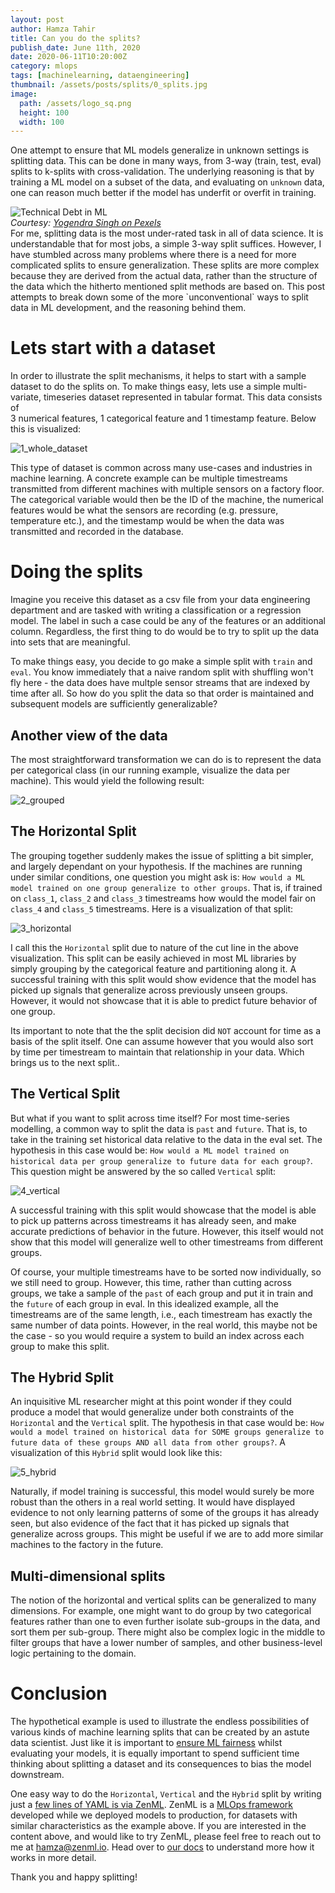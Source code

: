 ```yaml
---
layout: post
author: Hamza Tahir
title: Can you do the splits?
publish_date: June 11th, 2020
date: 2020-06-11T10:20:00Z
category: mlops
tags: [machinelearning, dataengineering]
thumbnail: /assets/posts/splits/0_splits.jpg
image:
  path: /assets/logo_sq.png
  height: 100
  width: 100
---
```


One attempt to ensure that ML models generalize in unknown settings is splitting data. This can be done in many ways,
from 3-way (train, test, eval)
splits to k-splits with cross-validation. The underlying reasoning is that by training a ML model
on a subset of the data, and evaluating on `unknown` data, one can reason much better if the model has underfit or overfit in training.

<div class="row justify-content-center">
    <div class="col-md-4">
        <div class="text-center"><img class="" src="/assets/posts/splits/0_splits.jpg" alt="Technical Debt in ML"></div>
    </div>
</div>
<div class="row justify-content-center">
<em>Courtesy: <a href="https://www.pexels.com/photo/man-doing-yoga-1701207/">Yogendra Singh on Pexels</a> </em>
</div>
For me, splitting data is the most under-rated task in all of data science. It is understandable that for most jobs,
a simple 3-way split suffices. However, I have stumbled across many problems where there is a 
need for more complicated splits to ensure generalization. These splits are more complex because they are derived 
from the actual data, rather than the structure of the data which the hitherto mentioned split methods are based on. 
This post attempts to break down some of the more `unconventional` ways to split data in ML development, and the 
reasoning behind them.

# Lets start with a dataset

In order to illustrate the split mechanisms, it helps to start with a sample dataset to do the splits on.
To make things easy, lets use a simple multi-variate, timeseries dataset represented in tabular format. This data consists of  
3 numerical features, 1 categorical feature and 1 timestamp feature. Below this is visualized:

![1_whole_dataset](/assets/posts/splits/1_whole_dataset.png)

This type of dataset is common across many use-cases and industries in machine learning. A concrete example can be multiple
timestreams transmitted from different machines with multiple sensors on a factory floor. The categorical variable would then
be the ID of the machine, the numerical features would be what the sensors are recording (e.g. pressure, temperature etc.), and
the timestamp would be when the data was transmitted and recorded in the database.

# Doing the splits

Imagine you receive this dataset as a csv file from your data engineering department and are tasked with writing a classification
or a regression model. The label in such a case could be any of the features or an additional column. Regardless, the first thing to
do would be to try to split up the data into sets that are meaningful.

To make things easy, you decide to go make a simple split with `train` and `eval`. You know immediately that a naive random split with
shuffling won't fly here - the data does have multple sensor streams that are indexed by time after all. So how do you split the data so that order
is maintained and subsequent models are sufficiently generalizable?

## Another view of the data

The most straightforward transformation we can do is to represent the data per categorical class (in our running example, visualize the data
per machine). This would yield the following result:

![2_grouped](/assets/posts/splits/2_grouped.png)

## The Horizontal Split

The grouping together suddenly makes the issue of splitting a bit simpler, and largely dependant on your hypothesis. If the machines are running under
similar conditions, one question you might ask is: `How would a ML model trained on one group generalize to other groups`. That is, if trained on
`class_1`, `class_2` and `class_3` timestreams how would the model fair on `class_4` and `class_5` timestreams. Here is a visualization of that split:

![3_horizontal](/assets/posts/splits/3_horizontal.png)

I call this the `Horizontal` split due to nature of the cut line in the above visualization. This split can be easily achieved in most ML libraries by
simply grouping by the categorical feature and partitioning along it. A successful training with this split would show evidence that the model has
picked up signals that generalize across previously unseen groups. However, it would not showcase that it is able to predict future behavior of one
group.

Its important to note that the the split decision did `NOT` account for time as a basis of the
split itself. One can assume however that you would also sort by time per timestream to maintain that relationship in your
data. Which brings us to the next split..

## The Vertical Split

But what if you want to split across time itself? For most time-series modelling, a common way to split the data is `past` and `future`. That is, to
take in the training set historical data relative to the data in the eval set. The hypothesis in this case would be: `How would a ML model trained on historical data per group generalize to future data for each group?`. This question might be answered by the so called `Vertical` split:

![4_vertical](/assets/posts/splits/4_vertical.png)

A successful training with this split would showcase that the model is able to pick up patterns across timestreams it has already seen, and make accurate
predictions of behavior in the future. However, this itself would not show that this model will generalize well to other timestreams from different groups.

Of course, your multiple timestreams have to be sorted now individually, so we still need to group. However, this time, rather than cutting across
groups, we take a sample of the `past` of each group and put it in train and the `future` of each group in eval. In this idealized example, all the
timestreams are of the same length, i.e., each timestream has exactly the same number of data points. However, in the real world, this maybe not be the
case - so you would require a system to build an index across each group to make this split.

## The Hybrid Split

An inquisitive ML researcher might at this point wonder if they could produce a model that would generalize under both constraints of the
`Horizontal` and the `Vertical` split. The hypothesis in that case would be: `How would a model trained on historical data for SOME groups generalize to future data of these groups AND all data from other groups?`. A visualization of this `Hybrid` split would look like this:

![5_hybrid](/assets/posts/splits/5_hybrid.png)

Naturally, if model training is successful, this model would surely be more robust than the others in a real world setting. It
would have displayed evidence to not only learning patterns of some of the groups it has already seen, but also evidence of the fact that it has picked
up signals that generalize across groups. This might be useful if we are to add more similar machines to the factory in the future.

## Multi-dimensional splits

The notion of the horizontal and vertical splits can be generalized to many dimensions. For example, one might want to do group by two categorical features
rather than one to even further isolate sub-groups in the data, and sort them per sub-group. There might also be complex logic in the middle to filter
groups that have a lower number of samples, and other business-level logic pertaining to the domain.

# Conclusion

The hypothetical example is used to illustrate the endless possibilities of various kinds of machine learning splits that can be created by
an astute data scientist. Just like it is important to [ensure ML fairness](https://developers.google.com/machine-learning/fairness-overview)
whilst evaluating your models, it is equally important to spend sufficient time thinking about splitting a dataset and its consequences to bias
the model downstream.

One easy way to do the `Horizontal`, `Vertical` and the `Hybrid` split by writing just a [few lines of YAML is via ZenML](https://docs.zenml.io/docs/developer_guide/pipelines_config_yaml#main-key-split).
ZenML is a [MLOps framework](https://zenml.io) developed while we deployed models to production,
for datasets with similar characteristics as the example above. If you are interested in the content above, and would like to try ZenML,
please feel free to reach out to me at [hamza@zenml.io](mailto:hamza@zenml.io).
Head over to [our docs](https://docs.zenml.io) to understand more how it works in more detail.

Thank you and happy splitting!
